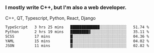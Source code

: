 <h3>I mostly write C++, but I'm also a web developer.</h3>
<p>C++, QT, Typescript, Python, React, Django</p>

<!--START_SECTION:waka-->

```txt
TypeScript   3 hrs 25 mins   █████████████░░░░░░░░░░░░   51.74 %
Python       2 hrs 19 mins   ████████▓░░░░░░░░░░░░░░░░   35.11 %
SCSS         17 mins         █░░░░░░░░░░░░░░░░░░░░░░░░   04.36 %
YAML         15 mins         █░░░░░░░░░░░░░░░░░░░░░░░░   04.02 %
JSON         11 mins         ▓░░░░░░░░░░░░░░░░░░░░░░░░   02.82 %
```

<!--END_SECTION:waka-->
